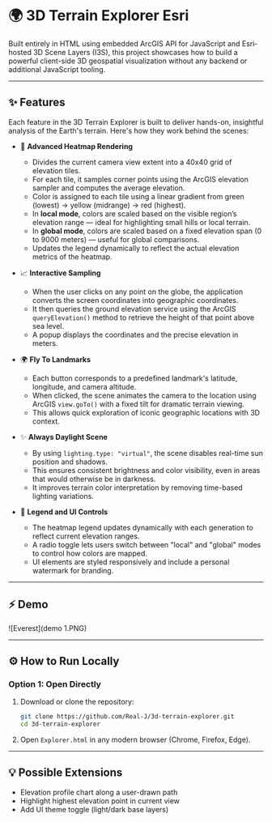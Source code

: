 # 🌍 3D Terrain Explorer Esri

Built entirely in HTML using embedded ArcGIS API for JavaScript and Esri-hosted 3D Scene Layers (I3S), this project showcases how to build a powerful client-side 3D geospatial visualization without any backend or additional JavaScript tooling.

---

## ✨ Features

Each feature in the 3D Terrain Explorer is built to deliver hands-on, insightful analysis of the Earth's terrain. Here's how they work behind the scenes:

- 🌈 **Advanced Heatmap Rendering**
  - Divides the current camera view extent into a 40x40 grid of elevation tiles.
  - For each tile, it samples corner points using the ArcGIS elevation sampler and computes the average elevation.
  - Color is assigned to each tile using a linear gradient from green (lowest) → yellow (midrange) → red (highest).
  - In **local mode**, colors are scaled based on the visible region’s elevation range — ideal for highlighting small hills or local terrain.
  - In **global mode**, colors are scaled based on a fixed elevation span (0 to 9000 meters) — useful for global comparisons.
  - Updates the legend dynamically to reflect the actual elevation metrics of the heatmap.

- 📈 **Interactive Sampling**
  - When the user clicks on any point on the globe, the application converts the screen coordinates into geographic coordinates.
  - It then queries the ground elevation service using the ArcGIS `queryElevation()` method to retrieve the height of that point above sea level.
  - A popup displays the coordinates and the precise elevation in meters.

- 🌍 **Fly To Landmarks**
  - Each button corresponds to a predefined landmark's latitude, longitude, and camera altitude.
  - When clicked, the scene animates the camera to the location using ArcGIS `view.goTo()` with a fixed tilt for dramatic terrain viewing.
  - This allows quick exploration of iconic geographic locations with 3D context.

- ✨ **Always Daylight Scene**
  - By using `lighting.type: "virtual"`, the scene disables real-time sun position and shadows.
  - This ensures consistent brightness and color visibility, even in areas that would otherwise be in darkness.
  - It improves terrain color interpretation by removing time-based lighting variations.

- 🔹 **Legend and UI Controls**
  - The heatmap legend updates dynamically with each generation to reflect current elevation ranges.
  - A radio toggle lets users switch between "local" and "global" modes to control how colors are mapped.
  - UI elements are styled responsively and include a personal watermark for branding.

---

## ⚡ Demo
![Everest](demo 1.PNG)


---

## ⚙️ How to Run Locally

### Option 1: Open Directly
1. Download or clone the repository:
   ```bash
   git clone https://github.com/Real-J/3d-terrain-explorer.git
   cd 3d-terrain-explorer
   ```
2. Open `Explorer.html` in any modern browser (Chrome, Firefox, Edge).

---

## 💡 Possible Extensions
- Elevation profile chart along a user-drawn path
- Highlight highest elevation point in current view
- Add UI theme toggle (light/dark base layers)



